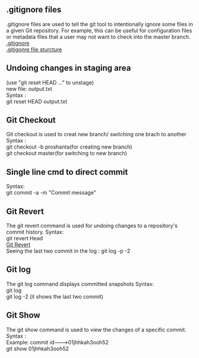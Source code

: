 ## .gitignore files
.gitignore files are used to tell the git tool to intentionally ignore some files in a given Git repository. For example, this can be useful for configuration files or metadata files that a user may not want to check into the master branch.<br>
[.gitignore](https://git-scm.com/docs/gitignore)<br>
[.gitigonre file sturcture](https://gist.github.com/octocat/9257657)

## Undoing changes in staging area
(use "git reset HEAD <file>..." to unstage)<br>
new file:   output.txt<br>
Syntax :<br>
git reset HEAD output.txt


## Git Checkout
Git checkout is used to creat new branch/ switching one brach to another<br>
Syntax : <br>
git checkout -b proshanta(for creating new branch)<br>
git checkout master(for switching to new branch)

## Single line cmd to direct commit
Syntax:<br>
git commit -a -m "Commit message"

## Git Revert 
The git revert command is used for undoing changes to a repository's commit history.
Syntax:<br>
git revert Head<br>
[Git Revert](https://git-scm.com/docs/git-revert)<br>
Seeing the last two commit in the log : git log -p -2

## Git log
The git log command displays committed snapshots
Syntax:<br>
git log<br>
git log -2 (it shows the last two commit)

## Git Show
The git show command is used to view the changes of a specific commit.
Syntax : <br>
Example: commit id--->01jhhkah3ooh52<br>
git show 01jhhkah3ooh52

